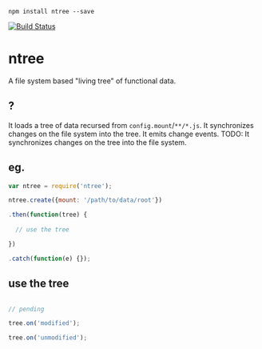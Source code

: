 `npm install ntree --save`

[![Build Status](https://travis-ci.org/nomilous/ntree.svg)](https://travis-ci.org/nomilous/ntree)

# ntree

A file system based "living tree" of functional data.

## ?

It loads a tree of data recursed from `config.mount`/`**/*.js`.
It synchronizes changes on the file system into the tree.
It emits change events.
TODO: It synchronizes changes on the tree into the file system. 

## eg.

```javascript
var ntree = require('ntree');

ntree.create({mount: '/path/to/data/root'})

.then(function(tree) {
  
  // use the tree

})

.catch(function(e) {});

```

## use the tree

```javascript

// pending

tree.on('modified');

tree.on('unmodified');

```
